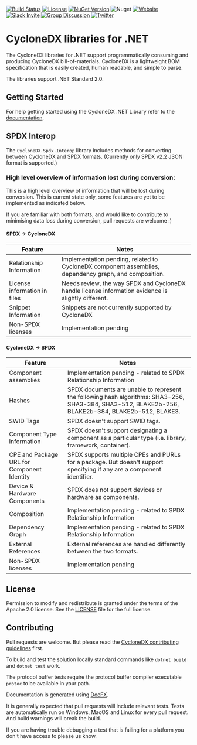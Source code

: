 [![Build Status](https://github.com/CycloneDX/cyclonedx-dotnet-library/workflows/.NET%20Core%20CI/badge.svg)](https://github.com/CycloneDX/cyclonedx-dotnet-library/actions?workflow=.NET+Core+CI)
[![License](https://img.shields.io/badge/license-Apache%202.0-brightgreen.svg)][License]
[![NuGet Version](https://img.shields.io/nuget/v/CycloneDX.Core.svg)](https://www.nuget.org/packages/CycloneDX.Core/)
![Nuget](https://img.shields.io/nuget/dt/CycloneDX.Models.svg)
[![Website](https://img.shields.io/badge/https://-cyclonedx.org-blue.svg)](https://cyclonedx.org/)
[![Slack Invite](https://img.shields.io/badge/Slack-Join-blue?logo=slack&labelColor=393939)](https://cyclonedx.org/slack/invite)
[![Group Discussion](https://img.shields.io/badge/discussion-groups.io-blue.svg)](https://groups.io/g/CycloneDX)
[![Twitter](https://img.shields.io/twitter/url/http/shields.io.svg?style=social&label=Follow)](https://twitter.com/CycloneDX_Spec)

# CycloneDX libraries for .NET

The CycloneDX libraries for .NET support programmatically consuming and producing CycloneDX bill-of-materials. CycloneDX is a lightweight BOM specification that is easily created, human readable, and simple to parse.

The libraries support .NET Standard 2.0.

## Getting Started

For help getting started using the CycloneDX .NET Library refer to the [documentation](https://cyclonedx.github.io/cyclonedx-dotnet-library/).

## SPDX Interop

The `CycloneDX.Spdx.Interop` library includes methods for converting between
CycloneDX and SPDX formats. (Currently only SPDX v2.2 JSON format is supported.)

### High level overview of information lost during conversion:

This is a high level overview of information that will be lost during
conversion. This is current state only, some features are yet to be
implemented as indicated below.

If you are familiar with both formats, and would like to contribute to
minimising data loss during conversion, pull requests are welcome :)

#### SPDX -> CycloneDX

| Feature | Notes |
| --- | --- |
| Relationship Information | Implementation pending, related to CycloneDX component assemblies, dependency graph, and composition. |
| License information in files | Needs review, the way SPDX and CycloneDX handle license information evidence is slightly different. |
| Snippet Information | Snippets are not currently supported by CycloneDX |
| Non-SPDX licenses | Implementation pending |

#### CycloneDX -> SPDX

| Feature | Notes |
| --- | --- |
| Component assemblies | Implementation pending - related to SPDX Relationship Information |
| Hashes | SPDX documents are unable to represent the following hash algorithms: SHA3-256, SHA3-384, SHA3-512, BLAKE2b-256, BLAKE2b-384, BLAKE2b-512, BLAKE3. |
| SWID Tags | SPDX doesn't support SWID tags. |
| Component Type Information | SPDX doesn't support designating a component as a particular type (i.e. library, framework, container). |
| CPE and Package URL for Component Identity | SPDX supports multiple CPEs and PURLs for a package. But doesn't support specifying if any are a component identifier. |
| Device & Hardware Components | SPDX does not support devices or hardware as components. |
| Composition | Implementation pending - related to SPDX Relationship Information |
| Dependency Graph | Implementation pending - related to SPDX Relationship Information |
| External References | External references are handled differently between the two formats. |
| Non-SPDX licenses | Implementation pending |

## License

Permission to modify and redistribute is granted under the terms of the Apache 2.0 license. See the [LICENSE] file for the full license.

[License]: https://github.com/CycloneDX/cyclonedx-dotnet-library/blob/master/LICENSE

## Contributing

Pull requests are welcome. But please read the
[CycloneDX contributing guidelines](https://github.com/CycloneDX/.github/blob/master/CONTRIBUTING.md) first.

To build and test the solution locally standard commands like `dotnet build` and `dotnet test` work.

The protocol buffer tests require the protocol buffer compiler executable `protoc` to be available in your path.

Documentation is generated using [DocFX](https://dotnet.github.io/docfx/index.html).

It is generally expected that pull requests will include relevant tests.
Tests are automatically run on Windows, MacOS and Linux for every pull request.
And build warnings will break the build.

If you are having trouble debugging a test that is failing for a platform you
don't have access to please us know.
